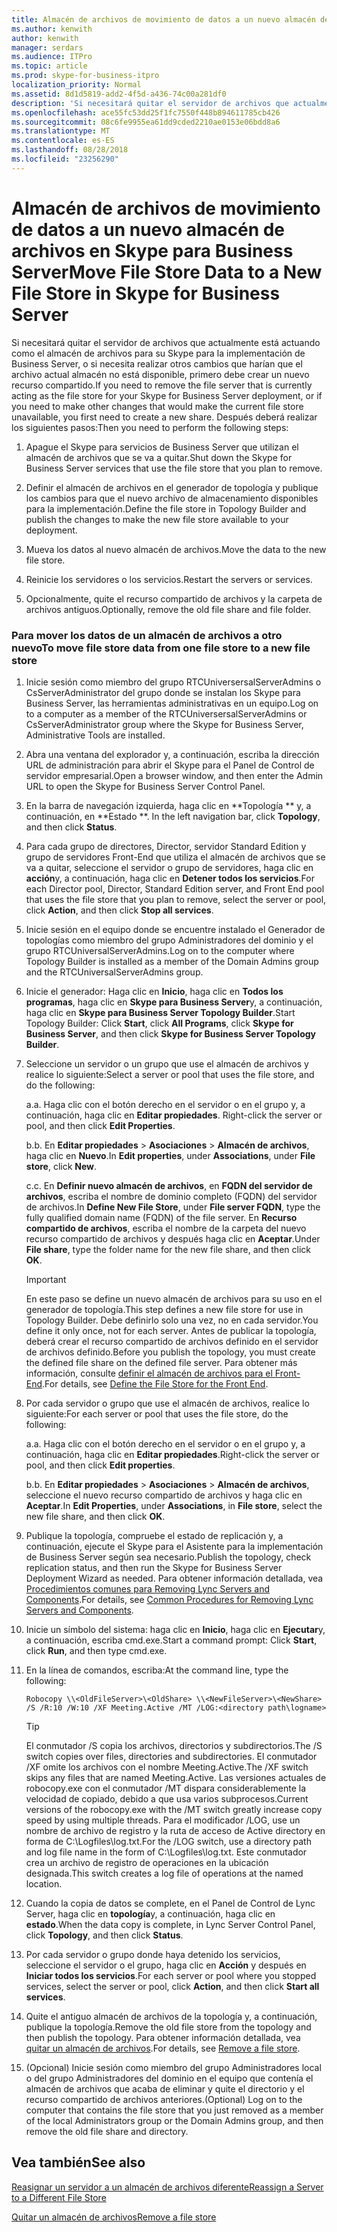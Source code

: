 ```yaml
---
title: Almacén de archivos de movimiento de datos a un nuevo almacén de archivos en Skype para Business Server
ms.author: kenwith
author: kenwith
manager: serdars
ms.audience: ITPro
ms.topic: article
ms.prod: skype-for-business-itpro
localization_priority: Normal
ms.assetid: 8d1d5819-add2-4f5d-a436-74c00a281df0
description: 'Si necesitará quitar el servidor de archivos que actualmente está actuando como el almacén de archivos para su Skype para la implementación de Business Server, o si necesita realizar otros cambios que harían que el archivo actual almacén no está disponible, primero debe crear un nuevo recurso compartido. Después deberá realizar los siguientes pasos:'
ms.openlocfilehash: ace55fc53dd25f1fc7550f448b894611785cb426
ms.sourcegitcommit: 08c6fe9955ea61dd9cded2210ae0153e06bdd8a6
ms.translationtype: MT
ms.contentlocale: es-ES
ms.lasthandoff: 08/28/2018
ms.locfileid: "23256290"
---
```

# <a name="move-file-store-data-to-a-new-file-store-in-skype-for-business-server"></a><span data-ttu-id="8c1e7-104">Almacén de archivos de movimiento de datos a un nuevo almacén de archivos en Skype para Business Server</span><span class="sxs-lookup"><span data-stu-id="8c1e7-104">Move File Store Data to a New File Store in Skype for Business Server</span></span>

<span data-ttu-id="8c1e7-105">Si necesitará quitar el servidor de archivos que actualmente está actuando como el almacén de archivos para su Skype para la implementación de Business Server, o si necesita realizar otros cambios que harían que el archivo actual almacén no está disponible, primero debe crear un nuevo recurso compartido.</span><span class="sxs-lookup"><span data-stu-id="8c1e7-105">If you need to remove the file server that is currently acting as the file store for your Skype for Business Server deployment, or if you need to make other changes that would make the current file store unavailable, you first need to create a new share.</span></span> <span data-ttu-id="8c1e7-106">Después deberá realizar los siguientes pasos:</span><span class="sxs-lookup"><span data-stu-id="8c1e7-106">Then you need to perform the following steps:</span></span>

1. <span data-ttu-id="8c1e7-107">Apague el Skype para servicios de Business Server que utilizan el almacén de archivos que se va a quitar.</span><span class="sxs-lookup"><span data-stu-id="8c1e7-107">Shut down the Skype for Business Server services that use the file store that you plan to remove.</span></span>

2. <span data-ttu-id="8c1e7-108">Definir el almacén de archivos en el generador de topología y publique los cambios para que el nuevo archivo de almacenamiento disponibles para la implementación.</span><span class="sxs-lookup"><span data-stu-id="8c1e7-108">Define the file store in Topology Builder and publish the changes to make the new file store available to your deployment.</span></span>

3. <span data-ttu-id="8c1e7-109">Mueva los datos al nuevo almacén de archivos.</span><span class="sxs-lookup"><span data-stu-id="8c1e7-109">Move the data to the new file store.</span></span>

4. <span data-ttu-id="8c1e7-110">Reinicie los servidores o los servicios.</span><span class="sxs-lookup"><span data-stu-id="8c1e7-110">Restart the servers or services.</span></span>

5. <span data-ttu-id="8c1e7-111">Opcionalmente, quite el recurso compartido de archivos y la carpeta de archivos antiguos.</span><span class="sxs-lookup"><span data-stu-id="8c1e7-111">Optionally, remove the old file share and file folder.</span></span>

### <a name="to-move-file-store-data-from-one-file-store-to-a-new-file-store"></a><span data-ttu-id="8c1e7-112">Para mover los datos de un almacén de archivos a otro nuevo</span><span class="sxs-lookup"><span data-stu-id="8c1e7-112">To move file store data from one file store to a new file store</span></span>

1. <span data-ttu-id="8c1e7-113">Inicie sesión como miembro del grupo RTCUniversersalServerAdmins o CsServerAdministrator del grupo donde se instalan los Skype para Business Server, las herramientas administrativas en un equipo.</span><span class="sxs-lookup"><span data-stu-id="8c1e7-113">Log on to a computer as a member of the RTCUniversersalServerAdmins or CsServerAdministrator group where the Skype for Business Server, Administrative Tools are installed.</span></span>

2.  <span data-ttu-id="8c1e7-114">Abra una ventana del explorador y, a continuación, escriba la dirección URL de administración para abrir el Skype para el Panel de Control de servidor empresarial.</span><span class="sxs-lookup"><span data-stu-id="8c1e7-114">Open a browser window, and then enter the Admin URL to open the Skype for Business Server Control Panel.</span></span>

3. <span data-ttu-id="8c1e7-115">En la barra de navegación izquierda, haga clic en **Topología ** y, a continuación, en **Estado **. </span><span class="sxs-lookup"><span data-stu-id="8c1e7-115">In the left navigation bar, click **Topology**, and then click **Status**.</span></span>

4. <span data-ttu-id="8c1e7-116">Para cada grupo de directores, Director, servidor Standard Edition y grupo de servidores Front-End que utiliza el almacén de archivos que se va a quitar, seleccione el servidor o grupo de servidores, haga clic en **acción**y, a continuación, haga clic en **Detener todos los servicios**.</span><span class="sxs-lookup"><span data-stu-id="8c1e7-116">For each Director pool, Director, Standard Edition server, and Front End pool that uses the file store that you plan to remove, select the server or pool, click **Action**, and then click **Stop all services**.</span></span>

5. <span data-ttu-id="8c1e7-117">Inicie sesión en el equipo donde se encuentre instalado el Generador de topologías como miembro del grupo Administradores del dominio y el grupo RTCUniversalServerAdmins.</span><span class="sxs-lookup"><span data-stu-id="8c1e7-117">Log on to the computer where Topology Builder is installed as a member of the Domain Admins group and the RTCUniversalServerAdmins group.</span></span>

6. <span data-ttu-id="8c1e7-118">Inicie el generador: Haga clic en **Inicio**, haga clic en **Todos los programas**, haga clic en **Skype para Business Server**y, a continuación, haga clic en **Skype para Business Server Topology Builder**.</span><span class="sxs-lookup"><span data-stu-id="8c1e7-118">Start Topology Builder: Click **Start**, click **All Programs**, click **Skype for Business Server**, and then click **Skype for Business Server Topology Builder**.</span></span>

7. <span data-ttu-id="8c1e7-119">Seleccione un servidor o un grupo que use el almacén de archivos y realice lo siguiente:</span><span class="sxs-lookup"><span data-stu-id="8c1e7-119">Select a server or pool that uses the file store, and do the following:</span></span>

   <span data-ttu-id="8c1e7-120">a.</span><span class="sxs-lookup"><span data-stu-id="8c1e7-120">a.</span></span> <span data-ttu-id="8c1e7-121">Haga clic con el botón derecho en el servidor o en el grupo y, a continuación, haga clic en **Editar propiedades**. </span><span class="sxs-lookup"><span data-stu-id="8c1e7-121">Right-click the server or pool, and then click **Edit Properties**.</span></span>

   <span data-ttu-id="8c1e7-122">b.</span><span class="sxs-lookup"><span data-stu-id="8c1e7-122">b.</span></span> <span data-ttu-id="8c1e7-123">En **Editar propiedades** > **Asociaciones** > **Almacén de archivos**, haga clic en **Nuevo**.</span><span class="sxs-lookup"><span data-stu-id="8c1e7-123">In **Edit properties**, under **Associations**, under **File store**, click **New**.</span></span>

   <span data-ttu-id="8c1e7-124">c.</span><span class="sxs-lookup"><span data-stu-id="8c1e7-124">c.</span></span> <span data-ttu-id="8c1e7-125">En **Definir nuevo almacén de archivos**, en **FQDN del servidor de archivos**, escriba el nombre de dominio completo (FQDN) del servidor de archivos.</span><span class="sxs-lookup"><span data-stu-id="8c1e7-125">In **Define New File Store**, under **File server FQDN**, type the fully qualified domain name (FQDN) of the file server.</span></span> <span data-ttu-id="8c1e7-126">En **Recurso compartido de archivos**, escriba el nombre de la carpeta del nuevo recurso compartido de archivos y después haga clic en **Aceptar**.</span><span class="sxs-lookup"><span data-stu-id="8c1e7-126">Under **File share**, type the folder name for the new file share, and then click **OK**.</span></span>

    > [!IMPORTANT]
    > <span data-ttu-id="8c1e7-127">En este paso se define un nuevo almacén de archivos para su uso en el generador de topología.</span><span class="sxs-lookup"><span data-stu-id="8c1e7-127">This step defines a new file store for use in Topology Builder.</span></span> <span data-ttu-id="8c1e7-128">Debe definirlo solo una vez, no en cada servidor.</span><span class="sxs-lookup"><span data-stu-id="8c1e7-128">You define it only once, not for each server.</span></span> <span data-ttu-id="8c1e7-129">Antes de publicar la topología, deberá crear el recurso compartido de archivos definido en el servidor de archivos definido.</span><span class="sxs-lookup"><span data-stu-id="8c1e7-129">Before you publish the topology, you must create the defined file share on the defined file server.</span></span> <span data-ttu-id="8c1e7-130">Para obtener más información, consulte [definir el almacén de archivos para el Front-End](https://technet.microsoft.com/library/90994400-c4e5-4509-af41-121ac716fbca.aspx).</span><span class="sxs-lookup"><span data-stu-id="8c1e7-130">For details, see [Define the File Store for the Front End](https://technet.microsoft.com/library/90994400-c4e5-4509-af41-121ac716fbca.aspx).</span></span>

8. <span data-ttu-id="8c1e7-131">Por cada servidor o grupo que use el almacén de archivos, realice lo siguiente:</span><span class="sxs-lookup"><span data-stu-id="8c1e7-131">For each server or pool that uses the file store, do the following:</span></span>

   <span data-ttu-id="8c1e7-132">a.</span><span class="sxs-lookup"><span data-stu-id="8c1e7-132">a.</span></span> <span data-ttu-id="8c1e7-133">Haga clic con el botón derecho en el servidor o en el grupo y, a continuación, haga clic en **Editar propiedades**.</span><span class="sxs-lookup"><span data-stu-id="8c1e7-133">Right-click the server or pool, and then click **Edit properties**.</span></span>

   <span data-ttu-id="8c1e7-134">b.</span><span class="sxs-lookup"><span data-stu-id="8c1e7-134">b.</span></span> <span data-ttu-id="8c1e7-135">En **Editar propiedades** > **Asociaciones** > **Almacén de archivos**, seleccione el nuevo recurso compartido de archivos y haga clic en **Aceptar**.</span><span class="sxs-lookup"><span data-stu-id="8c1e7-135">In **Edit Properties**, under **Associations**, in **File store**, select the new file share, and then click **OK**.</span></span>

9. <span data-ttu-id="8c1e7-136">Publique la topología, compruebe el estado de replicación y, a continuación, ejecute el Skype para el Asistente para la implementación de Business Server según sea necesario.</span><span class="sxs-lookup"><span data-stu-id="8c1e7-136">Publish the topology, check replication status, and then run the Skype for Business Server Deployment Wizard as needed.</span></span> <span data-ttu-id="8c1e7-137">Para obtener información detallada, vea [Procedimientos comunes para Removing Lync Servers and Components](https://technet.microsoft.com/library/5438ce1e-57fa-4031-8bdb-3af6581d901b.aspx).</span><span class="sxs-lookup"><span data-stu-id="8c1e7-137">For details, see [Common Procedures for Removing Lync Servers and Components](https://technet.microsoft.com/library/5438ce1e-57fa-4031-8bdb-3af6581d901b.aspx).</span></span>

10. <span data-ttu-id="8c1e7-138">Inicie un símbolo del sistema: haga clic en **Inicio**, haga clic en **Ejecutar**y, a continuación, escriba cmd.exe.</span><span class="sxs-lookup"><span data-stu-id="8c1e7-138">Start a command prompt: Click **Start**, click **Run**, and then type cmd.exe.</span></span>

11. <span data-ttu-id="8c1e7-139">En la línea de comandos, escriba:</span><span class="sxs-lookup"><span data-stu-id="8c1e7-139">At the command line, type the following:</span></span>

     ```
     Robocopy \\<OldFileServer>\<OldShare> \\<NewFileServer>\<NewShare> /S /R:10 /W:10 /XF Meeting.Active /MT /LOG:<directory path\logname>

     ```

    > [!TIP]
    > <span data-ttu-id="8c1e7-140">El conmutador /S copia los archivos, directorios y subdirectorios.</span><span class="sxs-lookup"><span data-stu-id="8c1e7-140">The /S switch copies over files, directories and subdirectories.</span></span> <span data-ttu-id="8c1e7-141">El conmutador /XF omite los archivos con el nombre Meeting.Active.</span><span class="sxs-lookup"><span data-stu-id="8c1e7-141">The /XF switch skips any files that are named Meeting.Active.</span></span> <span data-ttu-id="8c1e7-142">Las versiones actuales de robocopy.exe con el conmutador /MT dispara considerablemente la velocidad de copiado, debido a que usa varios subprocesos.</span><span class="sxs-lookup"><span data-stu-id="8c1e7-142">Current versions of the robocopy.exe with the /MT switch greatly increase copy speed by using multiple threads.</span></span> <span data-ttu-id="8c1e7-143">Para el modificador /LOG, use un nombre de archivo de registro y la ruta de acceso de Active directory en forma de C:\Logfiles\log.txt.</span><span class="sxs-lookup"><span data-stu-id="8c1e7-143">For the /LOG switch, use a directory path and log file name in the form of C:\Logfiles\log.txt.</span></span> <span data-ttu-id="8c1e7-144">Este conmutador crea un archivo de registro de operaciones en la ubicación designada.</span><span class="sxs-lookup"><span data-stu-id="8c1e7-144">This switch creates a log file of operations at the named location.</span></span>

12. <span data-ttu-id="8c1e7-145">Cuando la copia de datos se complete, en el Panel de Control de Lync Server, haga clic en **topología**y, a continuación, haga clic en **estado**.</span><span class="sxs-lookup"><span data-stu-id="8c1e7-145">When the data copy is complete, in Lync Server Control Panel, click **Topology**, and then click **Status**.</span></span>

13. <span data-ttu-id="8c1e7-146">Por cada servidor o grupo donde haya detenido los servicios, seleccione el servidor o el grupo, haga clic en **Acción** y después en **Iniciar todos los servicios**.</span><span class="sxs-lookup"><span data-stu-id="8c1e7-146">For each server or pool where you stopped services, select the server or pool, click **Action**, and then click **Start all services**.</span></span>

14. <span data-ttu-id="8c1e7-147">Quite el antiguo almacén de archivos de la topología y, a continuación, publique la topología.</span><span class="sxs-lookup"><span data-stu-id="8c1e7-147">Remove the old file store from the topology and then publish the topology.</span></span> <span data-ttu-id="8c1e7-148">Para obtener información detallada, vea [quitar un almacén de archivos](https://technet.microsoft.com/library/1ba7eb15-5c87-4357-b4d8-f59409ac7f71.aspx).</span><span class="sxs-lookup"><span data-stu-id="8c1e7-148">For details, see [Remove a file store](https://technet.microsoft.com/library/1ba7eb15-5c87-4357-b4d8-f59409ac7f71.aspx).</span></span>

15. <span data-ttu-id="8c1e7-149">(Opcional) Inicie sesión como miembro del grupo Administradores local o del grupo Administradores del dominio en el equipo que contenía el almacén de archivos que acaba de eliminar y quite el directorio y el recurso compartido de archivos anteriores.</span><span class="sxs-lookup"><span data-stu-id="8c1e7-149">(Optional) Log on to the computer that contains the file store that you just removed as a member of the local Administrators group or the Domain Admins group, and then remove the old file share and directory.</span></span>

## <a name="see-also"></a><span data-ttu-id="8c1e7-150">Vea también</span><span class="sxs-lookup"><span data-stu-id="8c1e7-150">See also</span></span>


[<span data-ttu-id="8c1e7-151">Reasignar un servidor a un almacén de archivos diferente</span><span class="sxs-lookup"><span data-stu-id="8c1e7-151">Reassign a Server to a Different File Store</span></span>](https://technet.microsoft.com/library/18509cce-a4d2-4537-a822-f99de6d7598e.aspx)

[<span data-ttu-id="8c1e7-152">Quitar un almacén de archivos</span><span class="sxs-lookup"><span data-stu-id="8c1e7-152">Remove a file store</span></span>](https://technet.microsoft.com/library/1ba7eb15-5c87-4357-b4d8-f59409ac7f71.aspx)

